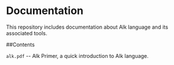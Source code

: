 # Documentation
This repository includes documentation about  Alk language and its associated tools.

##Contents

`alk.pdf` -- Alk Primer, a quick introduction to Alk language.
